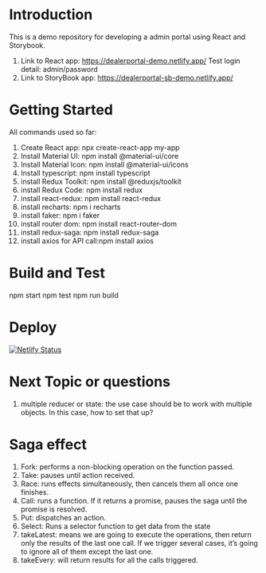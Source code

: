 # Introduction 
This is a demo repository for developing a admin portal using React and Storybook.
1. Link to React app: https://dealerportal-demo.netlify.app/
Test login detail: admin/password
2. Link to StoryBook app: https://dealerportal-sb-demo.netlify.app/

# Getting Started
All commands used so far:
1.	Create React app: npx create-react-app my-app
2. Install Material UI: npm install @material-ui/core
3. Install Material Icon: npm install @material-ui/icons
4. Install typescript: npm install typescript
5. install Redux Toolkit: npm install @reduxjs/toolkit
6. install Redux Code: npm install redux
7. install react-redux: npm install react-redux
8. install recharts: npm i recharts
9. install faker: npm i faker
10. install router dom: npm install react-router-dom 
11. install redux-saga: npm install redux-saga 
12. install axios for API call:npm install axios

# Build and Test
npm start
npm test
npm run build

# Deploy
[![Netlify Status](https://api.netlify.com/api/v1/badges/57655dd4-0adc-4d9b-8265-6bc93dab928f/deploy-status)](https://app.netlify.com/sites/dealerportal-demo/deploys)

# Next Topic or questions
1. multiple reducer or state: the use case should be to work with multiple objects. In this case, how to set that up?


# Saga effect
1. Fork:  performs a non-blocking operation on the function passed.
1. Take:  pauses until action received.
1. Race:  runs effects simultaneously, then cancels them all once one finishes.
1. Call:  runs a function. If it returns a promise, pauses the saga until the promise is resolved.
1. Put:  dispatches an action.
1. Select:  Runs a selector function to get data from the state
1. takeLatest:  means we are going to execute the operations, then return only the results of the last one call. If we trigger several cases, it’s going to ignore all of them except the last one.
1. takeEvery:  will return results for all the calls triggered.
